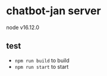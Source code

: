 # chatbot-jan server

node v16.12.0

## test
- `npm run build` to build
- `npm run start` to start

